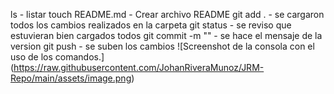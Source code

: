 
ls - listar
touch README.md - Crear archivo README
git add . - se cargaron todos los cambios realizados en la carpeta
git status - se reviso que estuvieran bien cargados todos
git commit -m "" - se hace el mensaje de la version
git push - se suben los cambios
<span>![</span><span>Screenshot de la consola con el uso de los comandos.</span><span>]</span><span>
(</span><span>https://raw.githubusercontent.com/JohanRiveraMunoz/JRM-Repo/main/assets/image.png</span><span>)</span>

